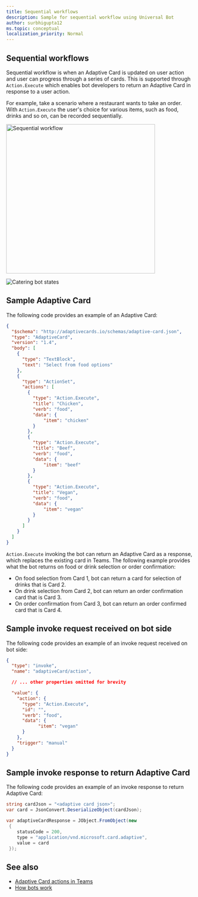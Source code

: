 ```yaml
---
title: Sequential workflows
description: Sample for sequential workflow using Universal Bot
author: surbhigupta12
ms.topic: conceptual
localization_priority: Normal
---
```


## Sequential workflows

Sequential workflow is when an Adaptive Card is updated on user action and user can progress through a series of cards. This is supported through `Action.Execute` which enables bot developers to return an Adaptive Card in response to a user action.

For example, take a scenario where a restaurant wants to take an order. With `Action.Execute` the user's choice for various items, such as food, drinks and so on, can be recorded sequentially. <br/>

<img src="~/assets/images/bots/sequentialWorkflow.gif" alt="Sequential workflow" width="400"/>

![Catering bot states](~/assets/images/bots/Cateringbotstates.png)

## Sample Adaptive Card

The following code provides an example of an Adaptive Card:

```JSON
{
  "$schema": "http://adaptivecards.io/schemas/adaptive-card.json",
  "type": "AdaptiveCard",
  "version": "1.4",
  "body": [
    {
      "type": "TextBlock",
      "text": "Select from food options"
    },
    { 
      "type": "ActionSet",
      "actions": [
        {
          "type": "Action.Execute",
          "title": "Chicken",
          "verb": "food",
          "data": {
              "item": "chicken"
          }
        },
        {
          "type": "Action.Execute",
          "title": "Beef",
          "verb": "food",
          "data": {
              "item": "beef"
          }
        },
        {
          "type": "Action.Execute",
          "title": "Vegan",
          "verb": "food",
          "data": {
              "item": "vegan"
          }
        }
      ]
    }
  ]
}
```

`Action.Execute` invoking the bot can return an Adaptive Card as a response, which replaces the existing card in Teams.
The following example provides what the bot returns on food or drink selection or order confirmation:

* On food selection from Card 1, bot can return a card for selection of drinks that is Card 2. 
* On drink selection from Card 2, bot can return an order confirmation card that is Card 3.
* On order confirmation from Card 3, bot can return an order confirmed card that is Card 4.

## Sample invoke request received on bot side

The following code provides an example of an invoke request received on bot side:

```JSON
{ 
  "type": "invoke",
  "name": "adaptiveCard/action",

  // ... other properties omitted for brevity

  "value": { 
    "action": { 
      "type": "Action.Execute", 
      "id": "", 
      "verb": "food",
      "data": { 
            "item": "vegan"
      } 
    },
    "trigger": "manual" 
  }
}
```

## Sample invoke response to return Adaptive Card

The following code provides an example of an invoke response to return Adaptive Card:

```C#
string cardJson = "<adaptive card json>";
var card = JsonConvert.DeserializeObject(cardJson);

var adaptiveCardResponse = JObject.FromObject(new
 {
    statusCode = 200,
    type = "application/vnd.microsoft.card.adaptive",
    value = card
 });
```

## See also

* [Adaptive Card actions in Teams](~/task-modules-and-cards/cards/cards-actions.md#adaptive-cards-actions)
* [How bots work](/azure/bot-service/bot-builder-basics?view=azure-bot-service-4.0&preserve-view=true)
